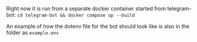 Right now it is run from a separate docker container started from telegram-bot: `cd telegram-bot && docker compose up --build`

An example of how the dotenv file for the bot should look like is also in the folder as `example.env`